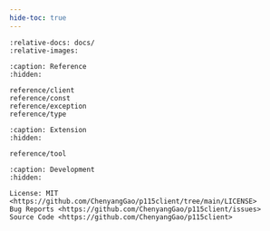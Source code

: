 ```yaml
---
hide-toc: true
---
```


```{include} ../readme.md
:relative-docs: docs/
:relative-images:
```

```{toctree}
:caption: Reference
:hidden:

reference/client
reference/const
reference/exception
reference/type
```

```{toctree}
:caption: Extension
:hidden:

reference/tool
```

```{toctree}
:caption: Development
:hidden:

License: MIT <https://github.com/ChenyangGao/p115client/tree/main/LICENSE>
Bug Reports <https://github.com/ChenyangGao/p115client/issues>
Source Code <https://github.com/ChenyangGao/p115client>
```
